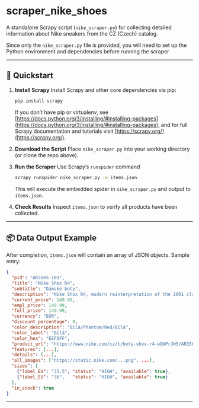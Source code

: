 # scraper\_nike\_shoes

A standalone Scrapy script (`nike_scraper.py`) for collecting detailed information about Nike sneakers from the CZ (Czech) catalog.

Since only the `nike_scraper.py` file is provided, you will need to set up the Python environment and dependencies before running the scraper

---

## 🚀 Quickstart

1. **Install Scrapy**
   Install Scrapy and other core dependencies via pip:

   ```bash
   pip install scrapy
   ```

   If you don’t have pip or virtualenv, see [https://docs.python.org/3/installing/#installing-packages](https://docs.python.org/3/installing/#installing-packages), and for full Scrapy documentation and tutorials visit [https://scrapy.org/](https://scrapy.org/).

2. **Download the Script**
   Place `nike_scraper.py` into your working directory (or clone the repo above).

3. **Run the Scraper**
   Use Scrapy’s `runspider` command

   ```bash
   scrapy runspider nike_scraper.py -o items.json
   ```

   This will execute the embedded spider in `nike_scraper.py` and output to `items.json`.

4. **Check Results**
   Inspect `items.json` to verify all products have been collected.

---

## 📦 Data Output Example

After completion, `items.json` will contain an array of JSON objects. Sample entry:

```json
{
  "pid": "AR3565-103",
  "title": "Nike Shox R4",
  "subtitle": "Dámské boty",
  "description": "Nike Shox R4, modern reinterpretation of the 2001 classic...",
  "current_price": 149.99,
  "empl_price": 149.99,
  "full_price": 149.99,
  "currency": "EUR",
  "discount_percentage": 0,
  "color_description": "Bílá/Phantom/Red/Bílá",
  "color_label": "Bílá",
  "color_hex": "EEF3FF",
  "product_url": "https://www.nike.com/cz/t/boty-shox-r4-wQWPrJH5/AR3565-103",
  "features": [...],
  "details": [...],
  "all_images": ["https://static.nike.com/...png", ...],
  "sizes": [
    {"label_EU": "35.5", "status": "HIGH", "available": true},
    {"label_EU": "36",   "status": "HIGH", "available": true}
  ],
  "in_stock": true
}
```

---

